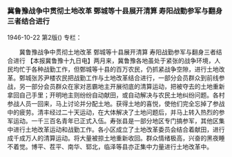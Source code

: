 ### 冀鲁豫战争中贯彻土地改革  鄄城等十县展开清算  寿阳战勤参军与翻身三者结合进行

1946-10-22
第2版()
专栏：

　　冀鲁豫战争中贯彻土地改革
    鄄城等十县展开清算
    寿阳战勤参军与翻身三者结合进行
    【本报冀鲁豫十九日电】两月来，冀鲁豫各地虽处于紧张的战争环境，人民均忙于各种战勤工作，但鄄城等十县的百万农民，仍抓紧战争空隙，进行土地改革。鄄城张苏尹楼农民把战勤工作与土地改革结合进行，一部分会员群众到前线参战，另一部分会员群众在家对恶霸地主开展彻底的清算运动，把被夺去的土地重新拿回自己手里；开明地主则纷纷自动献田，或自动解决与农民土地纠纷问题。各村参战人员一回来，马上讨论并分配土地。获得土地的喜悦，使他们完全忘掉了参战中的疲劳。清丰经过二十天运动，在大体解决了土地问题后，并马上转入热烈的参军运动。一千三百名青年已正式入伍。寿张县是一部分地区专门搞参军，其他区集中进行土地改革运动和战勤工作。各小区成立了土地改革委员会结合着献田，进行成千成万人的清算运动。将大量被掠土地重新收回。群众情绪极高，兴奋的黑夜睡不着觉。博平、茬平、南华、郓北，临泽等县亦正集中力量进行土地改革中。

